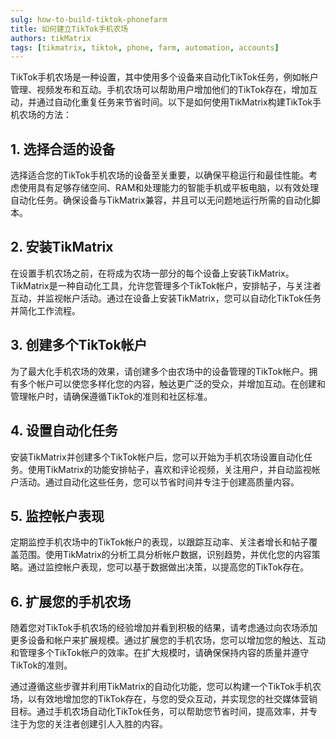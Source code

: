 ```yaml
---
sulg: how-to-build-tiktok-phonefarm
title: 如何建立TikTok手机农场
authors: tikMatrix
tags: [tikmatrix, tiktok, phone, farm, automation, accounts]
---
```


TikTok手机农场是一种设置，其中使用多个设备来自动化TikTok任务，例如帐户管理、视频发布和互动。手机农场可以帮助用户增加他们的TikTok存在，增加互动，并通过自动化重复任务来节省时间。以下是如何使用TikMatrix构建TikTok手机农场的方法：

<!--truncate-->

## 1. 选择合适的设备

选择适合您的TikTok手机农场的设备至关重要，以确保平稳运行和最佳性能。考虑使用具有足够存储空间、RAM和处理能力的智能手机或平板电脑，以有效处理自动化任务。确保设备与TikMatrix兼容，并且可以无问题地运行所需的自动化脚本。

## 2. 安装TikMatrix

在设置手机农场之前，在将成为农场一部分的每个设备上安装TikMatrix。TikMatrix是一种自动化工具，允许您管理多个TikTok帐户，安排帖子，与关注者互动，并监视帐户活动。通过在设备上安装TikMatrix，您可以自动化TikTok任务并简化工作流程。

## 3. 创建多个TikTok帐户

为了最大化手机农场的效果，请创建多个由农场中的设备管理的TikTok帐户。拥有多个帐户可以使您多样化您的内容，触达更广泛的受众，并增加互动。在创建和管理帐户时，请确保遵循TikTok的准则和社区标准。

## 4. 设置自动化任务

安装TikMatrix并创建多个TikTok帐户后，您可以开始为手机农场设置自动化任务。使用TikMatrix的功能安排帖子，喜欢和评论视频，关注用户，并自动监视帐户活动。通过自动化这些任务，您可以节省时间并专注于创建高质量内容。

## 5. 监控帐户表现

定期监控手机农场中的TikTok帐户的表现，以跟踪互动率、关注者增长和帖子覆盖范围。使用TikMatrix的分析工具分析帐户数据，识别趋势，并优化您的内容策略。通过监控帐户表现，您可以基于数据做出决策，以提高您的TikTok存在。

## 6. 扩展您的手机农场

随着您对TikTok手机农场的经验增加并看到积极的结果，请考虑通过向农场添加更多设备和帐户来扩展规模。通过扩展您的手机农场，您可以增加您的触达、互动和管理多个TikTok帐户的效率。在扩大规模时，请确保保持内容的质量并遵守TikTok的准则。

通过遵循这些步骤并利用TikMatrix的自动化功能，您可以构建一个TikTok手机农场，以有效地增加您的TikTok存在，与您的受众互动，并实现您的社交媒体营销目标。通过手机农场自动化TikTok任务，可以帮助您节省时间，提高效率，并专注于为您的关注者创建引人入胜的内容。
